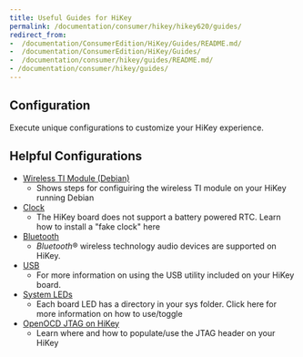 ```yaml
---
title: Useful Guides for HiKey
permalink: /documentation/consumer/hikey/hikey620/guides/
redirect_from:
-  /documentation/ConsumerEdition/HiKey/Guides/README.md/
-  /documentation/ConsumerEdition/HiKey/Guides/
-  /documentation/consumer/hikey/guides/README.md/
- /documentation/consumer/hikey/guides/
---
```

## Configuration

Execute unique configurations to customize your HiKey experience.

## Helpful Configurations

- [Wireless TI Module (Debian)](wireless-ti-module.md)
   - Shows steps for configuiring the wireless TI module on your HiKey running Debian
- [Clock](clock.md)
   - The HiKey board does not support a battery powered RTC. Learn how to install a "fake clock" here
- [Bluetooth](bluetooth.md)
   - _Bluetooth_® wireless technology audio devices are supported on HiKey.
- [USB](usb.md)
   - For more information on using the USB utility included on your HiKey board.
- [System LEDs](system-leds.md)
   - Each board LED has a directory in your sys folder. Click here for more information on how to use/toggle
- [OpenOCD JTAG on HiKey](jtag/)
   - Learn where and how to populate/use the JTAG header on your HiKey
